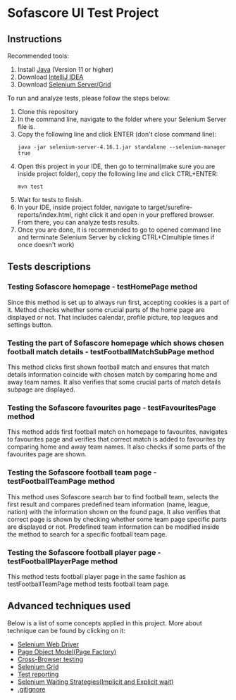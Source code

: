 # Sofascore UI Test Project

## Instructions
Recommended tools:
<ol>
  <li>Install <a href="https://www.oracle.com/java/technologies/downloads/" target="_blank">Java</a> (Version 11 or higher)</li>
  <li>Download <a href="https://www.jetbrains.com/idea/" target="_blank">IntelliJ IDEA</a></li>
  <li>Download <a href="https://github.com/SeleniumHQ/selenium/releases/download/selenium-4.16.0/selenium-server-4.16.1.jar" target="_blank">Selenium Server/Grid</a></li>
</ol>
To run and analyze tests, please follow the steps below:
<ol>
  <li>Clone this repository</li>
  <li>In the command line, navigate to the folder where your Selenium Server file is.</li>
  <li>Copy the following line and click ENTER (don't close command line):</li>
  
  ```
  java -jar selenium-server-4.16.1.jar standalone --selenium-manager true
  ```

  <li>Open this project in your IDE, then go to terminal(make sure you are inside project folder), copy the following line and click CTRL+ENTER:</li>

  ```
  mvn test
  ```

 <li>Wait for tests to finish.</li>
 <li>In your IDE, inside project folder, navigate to target/surefire-reports/index.html, right click it and open in your preffered browser. From there, you can analyze tests results.</li>
 <li>Once you are done, it is recommended to go to opened command line and terminate Selenium Server by clicking CTRL+C(multiple times if once doesn't work)</li>
</ol>

## Tests descriptions

### Testing Sofascore homepage - testHomePage method
Since this method is set up to always run first, accepting cookies is a part of it. Method checks whether some crucial parts of the home page are displayed or not. That includes calendar, profile picture, top leagues and settings button.

### Testing the part of Sofascore homepage which shows chosen football match details - testFootballMatchSubPage method
This method clicks first shown football match and ensures that match details information coincide with chosen match by comparing home and away team names. It also verifies that some crucial parts of match details subpage are displayed.

### Testing the Sofascore favourites page - testFavouritesPage method
This method adds first football match on homepage to favourites, navigates to favourites page and verifies that correct match is added to favourites by comparing home and away team names. It also checks if some parts of the favourites page are shown.

### Testing the Sofascore football team page - testFootballTeamPage method
This method uses Sofascore search bar to find football team, selects the first result and compares predefined team information (name, league, nation) with the information shown on the found page. It also verifies that correct page is shown by checking whether some team page specific parts are displayed or not. Predefined team information can be modified inside the method to search for a specific football team page.

### Testing the Sofascore football player page - testFootballPlayerPage method
This method tests football player page in the same fashion as testFootballTeamPage method tests football team page.

## Advanced techniques used
Below is a list of some concepts applied in this project. More about technique can be found by clicking on it:
<ul>
  <li><a href="https://www.selenium.dev/documentation/webdriver/" target="_blank">Selenium Web Driver</a></li>
  <li><a href="https://www.browserstack.com/guide/page-object-model-in-selenium" target="_blank">Page Object Model(Page Factory)</a></li>
  <li><a href="https://www.browserstack.com/guide/cross-browser-testing-in-selenium" target="_blank">Cross-Browser testing</a></li>
  <li><a href="https://www.selenium.dev/documentation/grid/" target="_blank">Selenium Grid</a></li>
  <li><a href="https://maven.apache.org/surefire/maven-surefire-report-plugin/usage.html" target="_blank">Test reporting</a></li>
  <li><a href="https://www.selenium.dev/documentation/webdriver/waits/" target="_blank">Selenium Waiting Strategies(Implicit and Explicit wait)</a></li>
  <li><a href="https://git-scm.com/docs/gitignore" target="_blank">.gitignore</a></li>
</ul>

